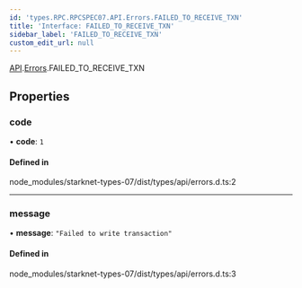 ```yaml
---
id: 'types.RPC.RPCSPEC07.API.Errors.FAILED_TO_RECEIVE_TXN'
title: 'Interface: FAILED_TO_RECEIVE_TXN'
sidebar_label: 'FAILED_TO_RECEIVE_TXN'
custom_edit_url: null
---
```


[API](../namespaces/types.RPC.RPCSPEC07.API.md).[Errors](../namespaces/types.RPC.RPCSPEC07.API.Errors.md).FAILED_TO_RECEIVE_TXN

## Properties

### code

• **code**: `1`

#### Defined in

node_modules/starknet-types-07/dist/types/api/errors.d.ts:2

---

### message

• **message**: `"Failed to write transaction"`

#### Defined in

node_modules/starknet-types-07/dist/types/api/errors.d.ts:3

